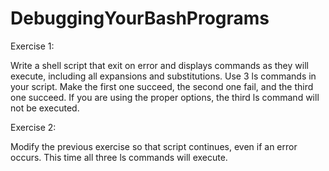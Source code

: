 # DebuggingYourBashPrograms

Exercise 1:

Write a shell script that exit on error and displays commands as they will execute, including all expansions and substitutions. Use 3 ls commands in your script. Make the first one succeed, the second one fail, and the third one succeed. If you are using the proper options, the third ls command will not be executed.

Exercise 2:

Modify the previous exercise so that script continues, even if an error occurs. This time all three ls commands will execute.

